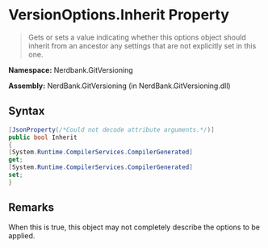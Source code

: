 # VersionOptions.Inherit Property
> Gets or sets a value indicating whether this options object should inherit from an ancestor any settings that are not explicitly set in this one.

**Namespace:** Nerdbank.GitVersioning

**Assembly:** NerdBank.GitVersioning (in NerdBank.GitVersioning.dll)
## Syntax
~~~~csharp
[JsonProperty(/*Could not decode attribute arguments.*/)]
public bool Inherit
{
[System.Runtime.CompilerServices.CompilerGenerated]
get;
[System.Runtime.CompilerServices.CompilerGenerated]
set;
}
~~~~
## Remarks
When this is true, this object may not completely describe the options to be applied.